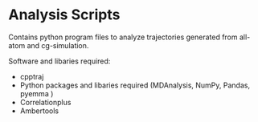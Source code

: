 # Analysis Scripts

Contains python program files to analyze trajectories generated from all-atom and cg-simulation.

Software and libaries required:
- cpptraj 
- Python packages and libaries required (MDAnalysis, NumPy, Pandas, pyemma )
- Correlationplus
- Ambertools



